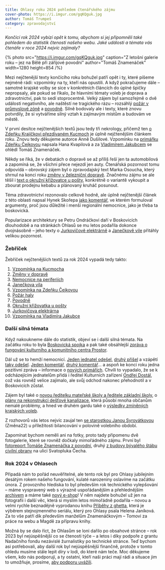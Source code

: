 ```yaml
---
title: Ohlasy roku 2024 pohledem čtenářského zájmu
cover-photo: https://i.imgur.com/gqKQguk.jpg
author: Tomáš Trumpeš
category: zpravodajství
---
```


*Končící rok 2024 vybízí opět k tomu, abychom si jej připomněli také pohledem do statistik čtenosti našeho webu. Jaké události a témata vás čtenáře v roce 2024 nejvíc zajímaly?*

{% photo src="https://i.imgur.com/gqKQguk.jpg" caption="Z letošní galerie roku – jez na Bělé při zářijové povodni" author="Tomáš Znamenáček" width=1280 height=854 /%}

Mezi nejčtenější texty končícího roku bohužel patří opět i ty, které píšeme nejméně rádi: vzpomínky na ty, kteří nás opustili. A když pokračujeme dále – samotné krajské volby se sice v konkrétních článcích do úplné špičky nepropsaly, ale pokud se říkalo, že hlavními tématy voleb je doprava a zdravotnictví, pak to sedí stoprocentně. Velký zájem byl samozřejmě o dvě události negativního, ale naštěstí ne tragického rázu – rozsáhlý [požár v průmyslové zóně](https://ohlasy.info/clanky/2024/09/pozar-haly.html) a [povodně](https://ohlasy.info/clanky/2024/09/povodne.html). Silně bodovaly ale i texty, které znovu potvrdily, že si vytváříme silný vztah k zajímavým místům a budovám ve městě.

V první desítce nejčtenějších textů jsou tedy tři nekrology, přičemž ten [o Zdeňku Krajíčkovi přezdívaném Kucmoch](https://ohlasy.info/clanky/2024/01/kucmoch.html) je úplně nejčtenějším článkem roku. Znovu tedy děkujeme autorce Anně Dušilové. Vzpomínku na [primářku Zdeňku Čejkovou](https://ohlasy.info/clanky/2024/04/odesla-zdenka-cejkova.html) napsala Hana Kvapilová a za [Vladimírem Jakubcem](https://ohlasy.info/clanky/2024/10/odesel-vladimir-jakubec.html) se ohlédl Tomáš Znamenáček.

Někdy se říká, že v debatách o dopravě se až příliš řeší jen ta automobilová a zapomíná se, že všichni přece nejezdí jen auty. Čtenářská pozornost tomu odpovídá – obrovský zájem byl o zpravodajský text Marka Osoucha, který shrnul na konci roku [změny v železniční dopravě](https://ohlasy.info/clanky/2024/12/zmeny-v-doprave.html). Značnému zájmu se ale těšil i [text o okružní křižovatce u pošty](https://ohlasy.info/clanky/2024/07/kruhac-kebab.html), konkrétně o variantě vykoupit a zbourat prodejnu kebabu a plánovaný kruháč posunout.

Téma zdravotnictví rezonovalo celkově hodně, ale úplně nejčtenější článek z této oblasti napsal Hynek Skořepa [jako komentář](https://ohlasy.info/clanky/2024/01/venkovske-nemocnice.html), ve kterém formuloval argumenty, proč jsou důležité i menší regionální nemocnice, jako je třeba ta boskovická.

Popularizace architektury se Petru Ondráčkovi daří v Boskovicích dlouhodobě a na stránkách Ohlasů se mu letos podařila dokonce dvojnásobně – jeho texty o [Jurkovičově elektrárně](https://ohlasy.info/clanky/2024/02/jurkovicova-elektrarna.html) a [Janečkově vile](https://ohlasy.info/clanky/2024/12/janeckova-vila.html) přitáhly velikou pozornost.

### Žebříček

Žebříček nejčtenějších textů za rok 2024 vypadá tedy takto:

1. [Vzpomínka na Kucmocha](https://ohlasy.info/clanky/2024/01/kucmoch.html)
2. [Změny v dopravě](https://ohlasy.info/clanky/2024/12/zmeny-v-doprave.html)
3. [Nemocnice na periferiích](https://ohlasy.info/clanky/2024/01/venkovske-nemocnice.html)
4. [Janečkova vila](https://ohlasy.info/clanky/2024/12/janeckova-vila.html)
5. [Vzpomínka na Zdeňku Čejkovou](https://ohlasy.info/clanky/2024/04/odesla-zdenka-cejkova.html)
6. [Požár haly](https://ohlasy.info/clanky/2024/09/pozar-haly.html)
7. [Povodně](https://ohlasy.info/clanky/2024/09/povodne.html)
8. [Okružní křižovatka u pošty](https://ohlasy.info/clanky/2024/07/kruhac-kebab.html)
9. [Jurkovičova elektrárna](https://ohlasy.info/clanky/2024/02/jurkovicova-elektrarna.html)
10. [Vzpomínka na Vladimíra Jakubce](https://ohlasy.info/clanky/2024/10/odesel-vladimir-jakubec.html)

### Další silná témata

Když nakoukneme dále do statistik, objeví se i další silná témata. Na začátku roku to byla [Boskovická spojka](https://ohlasy.info/clanky/2024/01/spojka-brzy.html) a pak také obsáhlejší [zpráva o fungování kulturního a komunitního centra Prostor](https://ohlasy.info/clanky/2024/02/komentar-prostor.html).

Dál už se to hemží nemocnicí. [Jeden jednatel odešel](https://ohlasy.info/clanky/2024/01/kavka-rezignoval.html), [druhý přišel](https://ohlasy.info/clanky/2024/03/docasny-jednatel.html) a vzápětí [taky odešel](https://ohlasy.info/clanky/2024/09/jednatel-konci.html). [Jeden komentář](https://ohlasy.info/clanky/2024/03/slon-v-porcelanu.html), [druhý komentář](https://ohlasy.info/clanky/2024/05/nemocnice-komentar.html)… a aspoň ke konci roku jedna pozitivní zpráva – informace o [nových primářích](https://ohlasy.info/clanky/2024/11/habemus-primari.html). Chvíli to vypadalo, že se k odcházejícím jednatelům přidá i ředitel Kulturních zařízení [Ondřej Dostál](https://ohlasy.info/clanky/2024/01/dostal-konci.html), což vás rovněž velice zajímalo, ale svůj odchod nakonec přehodnotil a v Boskovicích zůstal.

Zájem byl také o [novou ředitelku mateřské školy a ředitele základní školy](https://ohlasy.info/clanky/2024/07/reditele.html), o [plány na rekonstrukci dešťové kanalizace](https://ohlasy.info/clanky/2024/08/kanalizace.html), která působí mnoha občanům nemalé problémy, a hned ve druhém gardu také o [výsledky zmíněných krajských voleb](https://ohlasy.info/clanky/2024/09/vysledky-voleb.html).

Z rozhovorů vás letos nejvíc zaujal ten [se starostkou Janou Syrovátkovou](https://ohlasy.info/clanky/2024/11/jana-syrovatkova-rozhovor.html) (Změna22) u příležitosti bilancování v polovině volebního období.

Zapomínat bychom neměli ani na fotky, proto tady připomenu dvě fotogalerie, které se rovněž dočkaly mimořádného zájmu. První byl [fotoreport Tomáše Znamenáčka z povodní](https://fotky.ohlasy.info/Velk%C3%A1-voda), druhý [z budovy bývalého štábu civilní obrany](https://fotky.ohlasy.info/%C5%A0t%C3%A1b-civiln%C3%AD-obrany) na ulici Svatopluka Čecha.

### Rok 2024 v Ohlasech

Připadá nám to pořád neuvěřitelné, ale tento rok byl pro Ohlasy jubilejním desátým rokem našeho fungování, kulaté narozeniny oslavíme na začátku února. Z provozního hlediska to byl především rok technického vylepšování – máme vyspravený web s výrazně uspořádanějším a přehlednějším [archivem](https://ohlasy.info/clanky/) a máme také [nový e-shop](https://ohlasy.info/obchod/)! V něm najdete bohužel už jen na fotografii i další věc, která si myslím letos mimořádně podařila – novou a velmi rychle beznadějně vyprodanou knihu [Příběhy z ghetta](https://ohlasy.info/obchod/pribehy/), která je výběrem stejnojmenného seriálu, který pro Ohlasy psala Helena Janíková. Za to vše patří dík především manželům Znamenáčkovým – Tomovi za práce na webu a Magdě za přípravu knihy.

Možná by se dalo říct, že Ohlasům se loni dařilo po obsahové stránce – rok 2023 byl nejúspěšnější co se čtenosti týče – a letos i díky podpoře z grantu Nadačního fondu nezávislé žurnalistiky po technické stránce. Teď bychom asi potřebovali, aby další rok byl nejúspěšnější finančně, protože v tomto ohledu musíme stále lepit díry v lodi, do které nám teče. Moc děkujeme všem, kdo nás podporují, a ty ostatní, kteří naši práci mají rádi a situace jim to umožňuje, prosíme, [aby podporu uvážili](https://www.darujme.cz/projekt/1202392).
